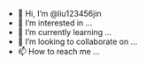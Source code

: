 - 👋 Hi, I’m @liu123456jin
- 👀 I’m interested in ...
- 🌱 I’m currently learning ...
- 💞️ I’m looking to collaborate on ...
- 📫 How to reach me ...

<!---
liu123456jin/liu123456jin is a ✨ special ✨ repository because its `README.md` (this file) appears on your GitHub profile.
You can click the Preview link to take a look at your changes.
--->
